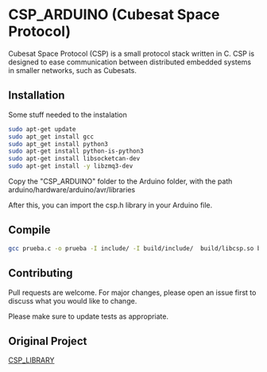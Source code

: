 # CSP_ARDUINO (Cubesat Space Protocol)

Cubesat Space Protocol (CSP) is a small protocol stack written in C. CSP is designed to ease communication between distributed embedded systems in smaller networks, such as Cubesats.

## Installation

Some stuff needed to the instalation

```bash
sudo apt-get update
sudo apt_get install gcc
sudo apt_get install python3
sudo apt-get install python-is-python3
sudo apt-get install libsocketcan-dev
sudo apt-get install -y libzmq3-dev
```

Copy the "CSP_ARDUINO" folder to the Arduino folder, with the path arduino/hardware/arduino/avr/libraries

After this, you can import the csp.h library in your Arduino file.

## Compile

```bash
gcc prueba.c -o prueba -I include/ -I build/include/  build/libcsp.so build/libcsp.a -pthread
```

## Contributing
Pull requests are welcome. For major changes, please open an issue first to discuss what you would like to change.

Please make sure to update tests as appropriate.

## Original Project

[CSP_LIBRARY](https://github.com/libcsp/libcsp)

